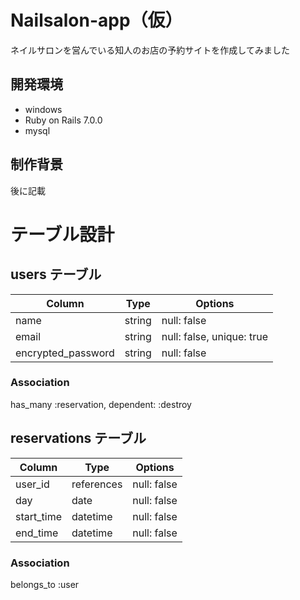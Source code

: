 # Nailsalon-app（仮）

ネイルサロンを営んでいる知人のお店の予約サイトを作成してみました

## 開発環境

* windows
* Ruby on Rails   7.0.0
* mysql 

## 制作背景

後に記載

# テーブル設計

## users テーブル

| Column             | Type   | Options     |
| ------------------ | ------ | ----------- |
| name               | string | null: false |
| email              | string | null: false, unique: true |
| encrypted_password | string | null: false |

### Association

has_many :reservation, dependent: :destroy

## reservations テーブル

| Column        | Type       | Options     |
| ------------- | ---------- | ----------- |
| user_id       | references | null: false |
| day           | date       | null: false |
| start_time    | datetime   | null: false |
| end_time      | datetime   | null: false |

### Association

belongs_to :user
